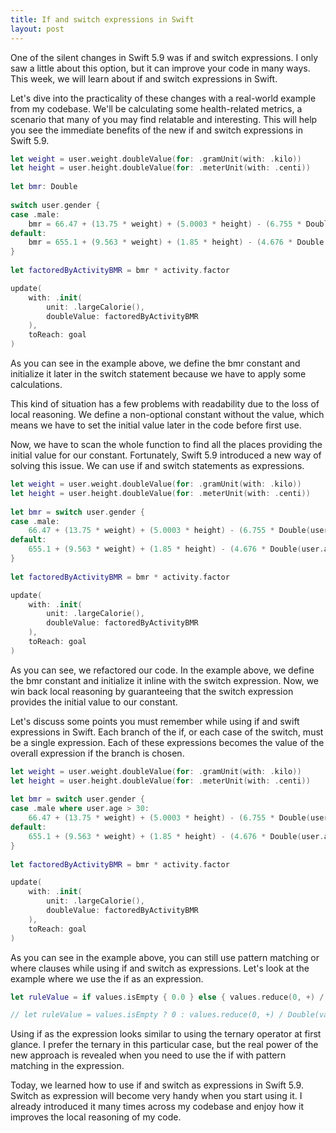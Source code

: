 ```yaml
---
title: If and switch expressions in Swift
layout: post
---
```


One of the silent changes in Swift 5.9 was if and switch expressions. I only saw a little about this option, but it can improve your code in many ways. This week, we will learn about if and switch expressions in Swift.

Let's dive into the practicality of these changes with a real-world example from my codebase. We'll be calculating some health-related metrics, a scenario that many of you may find relatable and interesting. This will help you see the immediate benefits of the new if and switch expressions in Swift 5.9.

```swift
let weight = user.weight.doubleValue(for: .gramUnit(with: .kilo))
let height = user.height.doubleValue(for: .meterUnit(with: .centi))
        
let bmr: Double
        
switch user.gender {
case .male:
    bmr = 66.47 + (13.75 * weight) + (5.0003 * height) - (6.755 * Double(user.age))
default:
    bmr = 655.1 + (9.563 * weight) + (1.85 * height) - (4.676 * Double(user.age))
}
        
let factoredByActivityBMR = bmr * activity.factor

update(
    with: .init(
        unit: .largeCalorie(),
        doubleValue: factoredByActivityBMR
    ), 
    toReach: goal
)
```

As you can see in the example above, we define the bmr constant and initialize it later in the switch statement because we have to apply some calculations.

This kind of situation has a few problems with readability due to the loss of local reasoning. We define a non-optional constant without the value, which means we have to set the initial value later in the code before first use. 

Now, we have to scan the whole function to find all the places providing the initial value for our constant. Fortunately, Swift 5.9 introduced a new way of solving this issue. We can use if and switch statements as expressions.

```swift
let weight = user.weight.doubleValue(for: .gramUnit(with: .kilo))
let height = user.height.doubleValue(for: .meterUnit(with: .centi))
        
let bmr = switch user.gender {
case .male:
    66.47 + (13.75 * weight) + (5.0003 * height) - (6.755 * Double(user.age))
default:
    655.1 + (9.563 * weight) + (1.85 * height) - (4.676 * Double(user.age))
}
        
let factoredByActivityBMR = bmr * activity.factor

update(
    with: .init(
        unit: .largeCalorie(),
        doubleValue: factoredByActivityBMR
    ),
    toReach: goal
)
```

As you can see, we refactored our code. In the example above, we define the bmr constant and initialize it inline with the switch expression. Now, we win back local reasoning by guaranteeing that the switch expression provides the initial value to our constant.

Let's discuss some points you must remember while using if and swift expressions in Swift. Each branch of the if, or each case of the switch, must be a single expression. Each of these expressions becomes the value of the overall expression if the branch is chosen.

```swift
let weight = user.weight.doubleValue(for: .gramUnit(with: .kilo))
let height = user.height.doubleValue(for: .meterUnit(with: .centi))
        
let bmr = switch user.gender {
case .male where user.age > 30:
    66.47 + (13.75 * weight) + (5.0003 * height) - (6.755 * Double(user.age))
default:
    655.1 + (9.563 * weight) + (1.85 * height) - (4.676 * Double(user.age))
}
        
let factoredByActivityBMR = bmr * activity.factor

update(
    with: .init(
        unit: .largeCalorie(),
        doubleValue: factoredByActivityBMR
    ),
    toReach: goal
)
```

As you can see in the example above, you can still use pattern matching or where clauses while using if and switch as expressions. Let's look at the example where we use the if as an expression.

```swift
let ruleValue = if values.isEmpty { 0.0 } else { values.reduce(0, +) / Double(values.count) }

// let ruleValue = values.isEmpty ? 0 : values.reduce(0, +) / Double(values.count)
```

Using if as the expression looks similar to using the ternary operator at first glance. I prefer the ternary in this particular case, but the real power of the new approach is revealed when you need to use the if with pattern matching in the expression.

> 

Today, we learned how to use if and switch as expressions in Swift 5.9. Switch as expression will become very handy when you start using it. I already introduced it many times across my codebase and enjoy how it improves the local reasoning of my code.
